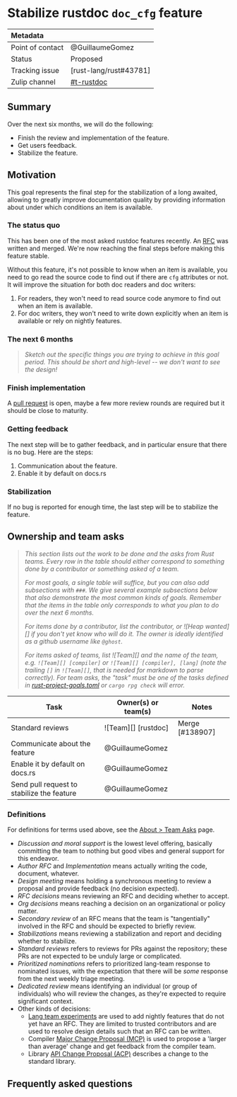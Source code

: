 # Stabilize rustdoc `doc_cfg` feature

| Metadata         |                                                |
|:-----------------|------------------------------------------------|
| Point of contact | @GuillaumeGomez                                |
| Status           | Proposed                                       |
| Tracking issue   | [rust-lang/rust#43781]                         |
| Zulip channel    | [#t-rustdoc][t-rustdoc]                        |
[t-rustdoc]: https://rust-lang.zulipchat.com/#narrow/channel/266220-t-rustdoc

## Summary

Over the next six months, we will do the following:

 * Finish the review and implementation of the feature.
 * Get users feedback.
 * Stabilize the feature.

## Motivation

This goal represents the final step for the stabilization of a long awaited, allowing to greatly improve documentation quality by providing information about under which conditions an item is available.

### The status quo

This has been one of the most asked rustdoc features recently. An [RFC](https://github.com/rust-lang/rfcs/pull/3631) was written and merged. We're now reaching the final steps before making this feature stable.

Without this feature, it's not possible to know when an item is available, you need to go read the source code to find out if there are `cfg` attributes or not. It will improve the situation for both doc readers and doc writers:
 1. For readers, they won't need to read source code anymore to find out when an item is available.
 2. For doc writers, they won't need to write down explicitly when an item is available or rely on nightly features.

### The next 6 months

> *Sketch out the specific things you are trying to achieve in this goal period. This should be short and high-level -- we don't want to see the design!*

### Finish implementation

A [pull request](https://github.com/rust-lang/rust/pull/138907) is open, maybe a few more review rounds are required but it should be close to maturity.

### Getting feedback

The next step will be to gather feedback, and in particular ensure that there is no bug. Here are the steps:

 1. Communication about the feature.
 2. Enable it by default on docs.rs

### Stabilization

If no bug is reported for enough time, the last step will be to stabilize the feature.

## Ownership and team asks

> *This section lists out the work to be done and the asks from Rust teams. Every row in the table should either correspond to something done by a contributor or something asked of a team.*
>
> *For most goals, a single table will suffice, but you can also add subsections with `###`. We give several example subsections below that also demonstrate the most common kinds of goals. Remember that the items in the table only corresponds to what you plan to do over the next 6 months.*
>
> *For items done by a contributor, list the contributor, or ![Heap wanted][] if you don't yet know who will do it. The owner is ideally identified as a github username like `@ghost`.*
>
> *For items asked of teams, list ![Team][] and the name of the team, e.g. `![Team][] [compiler]` or `![Team][] [compiler], [lang]` (note the trailing `[]` in `![Team][]`, that is needed for markdown to parse correctly). For team asks, the "task" must be one of the tasks defined in [rust-project-goals.toml](../rust-project-goals.toml) or `cargo rpg check` will error.*

| Task                          | Owner(s) or team(s) | Notes |
|-------------------------------|---------------------|-------|
| Standard reviews              | ![Team][] [rustdoc] | Merge [#138907] |
| Communicate about the feature | @GuillaumeGomez     |       |
| Enable it by default on docs.rs | @GuillaumeGomez   |       |
| Send pull request to stabilize the feature | @GuillaumeGomez     |       |

### Definitions

For definitions for terms used above, see the [About > Team Asks](https://rust-lang.github.io/rust-project-goals/about/team_asks.html) page.

* *Discussion and moral support* is the lowest level offering, basically committing the team to nothing but good vibes and general support for this endeavor.
* *Author RFC* and *Implementation* means actually writing the code, document, whatever.
* *Design meeting* means holding a synchronous meeting to review a proposal and provide feedback (no decision expected).
* *RFC decisions* means reviewing an RFC and deciding whether to accept.
* *Org decisions* means reaching a decision on an organizational or policy matter.
* *Secondary review* of an RFC means that the team is "tangentially" involved in the RFC and should be expected to briefly review.
* *Stabilizations* means reviewing a stabilization and report and deciding whether to stabilize.
* *Standard reviews* refers to reviews for PRs against the repository; these PRs are not expected to be unduly large or complicated.
* *Prioritized nominations* refers to prioritized lang-team response to nominated issues, with the expectation that there will be *some* response from the next weekly triage meeting.
* *Dedicated review* means identifying an individual (or group of individuals) who will review the changes, as they're expected to require significant context.
* Other kinds of decisions:
    * [Lang team experiments](https://lang-team.rust-lang.org/how_to/experiment.html) are used to add nightly features that do not yet have an RFC. They are limited to trusted contributors and are used to resolve design details such that an RFC can be written.
    * Compiler [Major Change Proposal (MCP)](https://forge.rust-lang.org/compiler/mcp.html) is used to propose a 'larger than average' change and get feedback from the compiler team.
    * Library [API Change Proposal (ACP)](https://std-dev-guide.rust-lang.org/development/feature-lifecycle.html) describes a change to the standard library.

## Frequently asked questions
